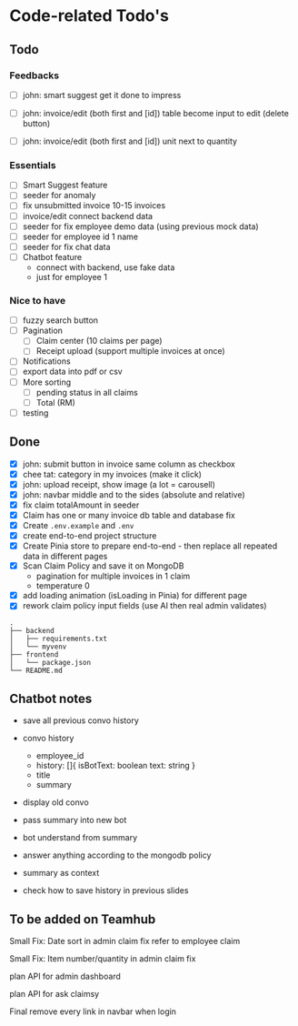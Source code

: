 # Code-related Todo's
## Todo
### Feedbacks
- [ ] john: smart suggest get it done to impress

- [ ] john: invoice/edit (both first and \[id]) table become input to edit (delete button)
- [ ] john: invoice/edit (both first and \[id]) unit next to quantity

### Essentials
- [ ] Smart Suggest feature
- [ ] seeder for anomaly
- [ ] fix unsubmitted invoice 10-15 invoices
- [ ] invoice/edit connect backend data
- [ ] seeder for fix employee demo data (using previous mock data)
- [ ] seeder for employee id 1 name
- [ ] seeder for fix chat data
- [ ] Chatbot feature
    - connect with backend, use fake data
    - just for employee 1

### Nice to have
- [ ] fuzzy search button
- [ ] Pagination
    - [ ] Claim center (10 claims per page)
    - [ ] Receipt upload (support multiple invoices at once)
- [ ] Notifications
- [ ] export data into pdf or csv
- [ ] More sorting
    - [ ] pending status in all claims
    - [ ] Total (RM)
- [ ] testing

## Done
- [x] john: submit button in invoice same column as checkbox
- [x] chee tat: category in my invoices (make it click)
- [x] john: upload receipt, show image (a lot = carousell)
- [x] john: navbar middle and to the sides (absolute and relative)
- [x] fix claim totalAmount in seeder
- [x] Claim has one or many invoice db table and database fix
- [x] Create `.env.example` and `.env`
- [x] create end-to-end project structure
- [x] Create Pinia store to prepare end-to-end
      - then replace all repeated data in different pages
- [x] Scan Claim Policy and save it on MongoDB
    - pagination for multiple invoices in 1 claim
    - temperature 0
- [x] add loading animation (isLoading in Pinia) for different page
- [x] rework claim policy input fields (use AI then real admin validates)

```
.
├── backend
│   ├── requirements.txt
│   └── myvenv
├── frontend
│   └── package.json
└── README.md
```

## Chatbot notes
- save all previous convo history
- convo history
    - employee_id
    - history: []{ isBotText: boolean text: string }
    - title
    - summary

- display old convo
- pass summary into new bot
- bot understand from summary

- answer anything according to the mongodb policy
- summary as context
- check how to save history in previous slides

## To be added on Teamhub
Small Fix: Date sort in admin claim fix
refer to employee claim

Small Fix: Item number/quantity in admin claim fix

plan API for admin dashboard

plan API for ask claimsy

Final remove every link in navbar when login
